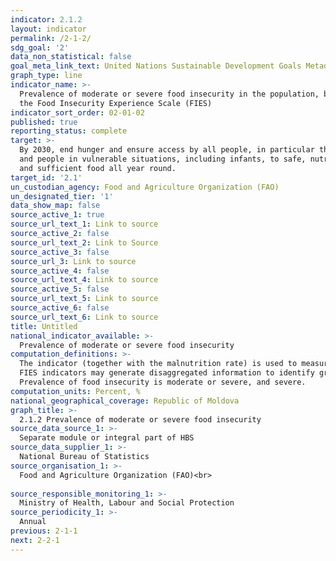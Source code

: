 ```yaml
---
indicator: 2.1.2
layout: indicator
permalink: /2-1-2/
sdg_goal: '2'
data_non_statistical: false
goal_meta_link_text: United Nations Sustainable Development Goals Metadata (PDF 426 KB)
graph_type: line
indicator_name: >-
  Prevalence of moderate or severe food insecurity in the population, based on
  the Food Insecurity Experience Scale (FIES)
indicator_sort_order: 02-01-02
published: true
reporting_status: complete
target: >-
  By 2030, end hunger and ensure access by all people, in particular the poor
  and people in vulnerable situations, including infants, to safe, nutritious
  and sufficient food all year round.
target_id: '2.1'
un_custodian_agency: Food and Agriculture Organization (FAO)
un_designated_tier: '1'
data_show_map: false
source_active_1: true
source_url_text_1: Link to source
source_active_2: false
source_url_text_2: Link to Source
source_active_3: false
source_url_3: Link to source
source_active_4: false
source_url_text_4: Link to source
source_active_5: false
source_url_text_5: Link to source
source_active_6: false
source_url_text_6: Link to source
title: Untitled
national_indicator_available: >-
  Prevalence of moderate or severe food insecurity
computation_definitions: >-
  The indicator (together with the malnutrition rate) is used to measure the food deprivation and is compiled by FAO. To calculate the indicator for the Republic of Moldova, NBS will send to FAO the data at the national level collected within the module FIES (8 questions of  'Yes/No' type) ( [by integrating in the HBS questionnaires](http://www.fao.org/3/a-be898r.pdf - Russian) or completing the HBS questionnaires with missing questions ).<br> 
  FIES indicators may generate disaggregated information to identify groups of population which are most affected by food insecurity, and also may be used to assess the factors which determine food insecurity.<br> 
  Prevalence of food insecurity is moderate or severe, and severe.
computation_units: Percent, %
national_geographical_coverage: Republic of Moldova
graph_title: >-
  2.1.2 Prevalence of moderate or severe food insecurity 
source_data_source_1: >-
  Separate module or integral part of HBS 
source_data_supplier_1: >-
  National Bureau of Statistics
source_organisation_1: >-
  Food and Agriculture Organization (FAO)<br> 
  
source_responsible_monitoring_1: >-
  Ministry of Health, Labour and Social Protection
source_periodicity_1: >-
  Annual
previous: 2-1-1
next: 2-2-1
---
```

